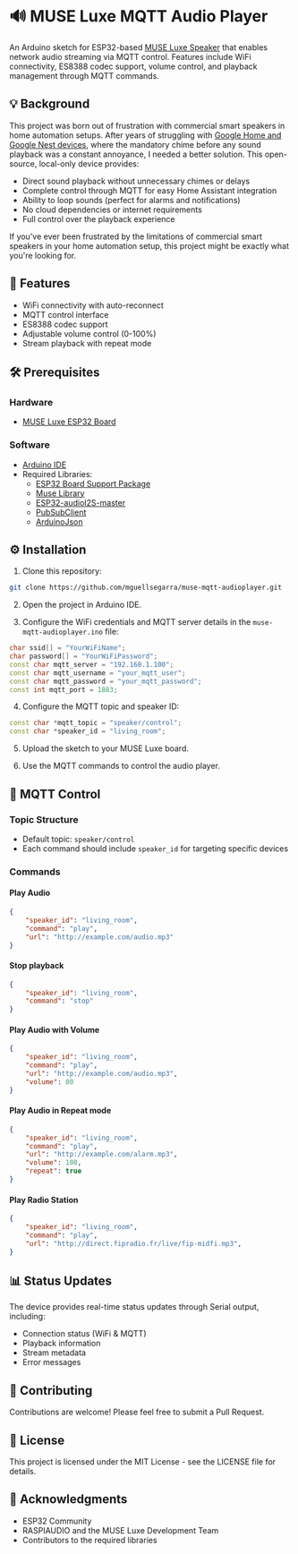# 🔊 MUSE Luxe MQTT Audio Player

An Arduino sketch for ESP32-based [MUSE Luxe Speaker](https://raspiaudio.com/product/esp-muse-luxe/) that enables network audio streaming via MQTT control. Features include WiFi connectivity, ES8388 codec support, volume control, and playback management through MQTT commands.

## 💡 Background

This project was born out of frustration with commercial smart speakers in home automation setups. After years of struggling with [Google Home and Google Nest devices](https://community.home-assistant.io/t/i-did-it-i-defeated-the-horrible-google-home-cast-start-prompt-sound/36123/40), where the mandatory chime before any sound playback was a constant annoyance, I needed a better solution. This open-source, local-only device provides:

- Direct sound playback without unnecessary chimes or delays
- Complete control through MQTT for easy Home Assistant integration
- Ability to loop sounds (perfect for alarms and notifications)
- No cloud dependencies or internet requirements
- Full control over the playback experience

If you've ever been frustrated by the limitations of commercial smart speakers in your home automation setup, this project might be exactly what you're looking for.

## 🌟 Features

- WiFi connectivity with auto-reconnect
- MQTT control interface
- ES8388 codec support
- Adjustable volume control (0-100%)
- Stream playback with repeat mode

## 🛠️ Prerequisites

### Hardware

- [MUSE Luxe ESP32 Board](https://raspiaudio.com/product/esp-muse-luxe/)

### Software

- [Arduino IDE](https://www.arduino.cc/en/software)
- Required Libraries:
  - [ESP32 Board Support Package](https://github.com/espressif/arduino-esp32)
  - [Muse Library](https://github.com/RASPIAUDIO/Muse_library)
  - [ESP32-audioI2S-master](https://github.com/schreibfaul1/ESP32-audioI2S)
  - [PubSubClient](https://github.com/knolleary/pubsubclient)
  - [ArduinoJson](https://arduinojson.org/)

## ⚙️ Installation

1. Clone this repository:

```bash
git clone https://github.com/mguellsegarra/muse-mqtt-audioplayer.git
```

2. Open the project in Arduino IDE.

3. Configure the WiFi credentials and MQTT server details in the `muse-mqtt-audioplayer.ino` file:

```cpp
char ssid[] = "YourWiFiName";
char password[] = "YourWiFiPassword";
const char mqtt_server = "192.168.1.100";
const char mqtt_username = "your_mqtt_user";
const char mqtt_password = "your_mqtt_password";
const int mqtt_port = 1883;
```

4. Configure the MQTT topic and speaker ID:

```cpp
const char *mqtt_topic = "speaker/control";
const char *speaker_id = "living_room";
```

5. Upload the sketch to your MUSE Luxe board.

6. Use the MQTT commands to control the audio player.

## 📡 MQTT Control

### Topic Structure

- Default topic: `speaker/control`
- Each command should include `speaker_id` for targeting specific devices

### Commands

#### Play Audio

```json
{
    "speaker_id": "living_room",
    "command": "play",
    "url": "http://example.com/audio.mp3"
}
```

#### Stop playback

```json
{
    "speaker_id": "living_room",
    "command": "stop"
}
```

#### Play Audio with Volume

```json
{
    "speaker_id": "living_room",
    "command": "play",
    "url": "http://example.com/audio.mp3",
    "volume": 80
}
```

#### Play Audio in Repeat mode

```json
{
    "speaker_id": "living_room",
    "command": "play",
    "url": "http://example.com/alarm.mp3",
    "volume": 100,
    "repeat": true
}
```

#### Play Radio Station

```json
{
    "speaker_id": "living_room",
    "command": "play",
    "url": "http://direct.fipradio.fr/live/fip-midfi.mp3",
}
```

## 📊 Status Updates

The device provides real-time status updates through Serial output, including:

- Connection status (WiFi & MQTT)
- Playback information
- Stream metadata
- Error messages

## 🤝 Contributing

Contributions are welcome! Please feel free to submit a Pull Request.

## 📝 License

This project is licensed under the MIT License - see the LICENSE file for details.

## 🙏 Acknowledgments

- ESP32 Community
- RASPIAUDIO and the MUSE Luxe Development Team
- Contributors to the required libraries
